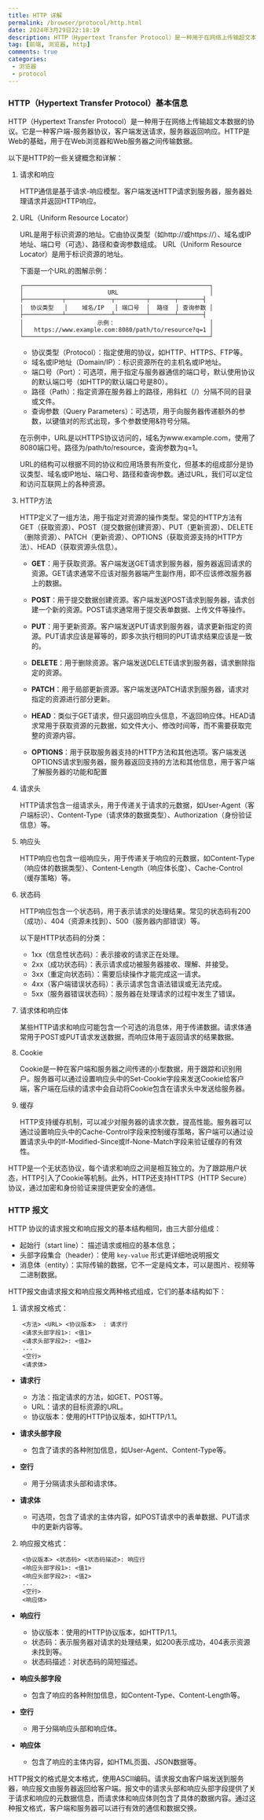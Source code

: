 ```yaml
---
title: HTTP 详解
permalink: /browser/protocol/http.html
date: 2024年3月29日22:18:19
description: HTTP（Hypertext Transfer Protocol）是一种用于在网络上传输超文本数据的协议。它是一种客户端-服务器协议，客户端发送请求，服务器返回响应。HTTP是Web的基础，用于在Web浏览器和Web服务器之间传输数据
tag: [前端, 浏览器, http]
comments: true
categories: 
 - 浏览器
 - protocol
---
```


### HTTP（Hypertext Transfer Protocol）基本信息

HTTP（Hypertext Transfer Protocol）是一种用于在网络上传输超文本数据的协议。它是一种客户端-服务器协议，客户端发送请求，服务器返回响应。HTTP是Web的基础，用于在Web浏览器和Web服务器之间传输数据。

以下是HTTP的一些关键概念和详解：

1. 请求和响应

    HTTP通信是基于请求-响应模型。客户端发送HTTP请求到服务器，服务器处理请求并返回HTTP响应。

2. URL（Uniform Resource Locator）

    URL是用于标识资源的地址。它由协议类型（如http://或https://）、域名或IP地址、端口号（可选）、路径和查询参数组成。
    URL（Uniform Resource Locator）是用于标识资源的地址。
    
    下面是一个URL的图解示例：

    ```shell
    ┌─────────────────────────────────────────────────────┐
    │                        URL                          │
    ├───────────┬─────────────┬─────────┬───────┬───────┤
    │  协议类型   │    域名/IP   │ 端口号  │  路径  │ 查询参数 │
    ├───────────┴─────────────┴─────────┴───────┴───────┤
    │                     示例：                           │
    │   https://www.example.com:8080/path/to/resource?q=1 │
    └─────────────────────────────────────────────────────┘
    ```

    - 协议类型（Protocol）：指定使用的协议，如HTTP、HTTPS、FTP等。
    - 域名或IP地址（Domain/IP）：标识资源所在的主机名或IP地址。
    - 端口号（Port）：可选项，用于指定与服务器通信的端口号，默认使用协议的默认端口号（如HTTP的默认端口号是80）。
    - 路径（Path）：指定资源在服务器上的路径，用斜杠（/）分隔不同的目录或文件。
    - 查询参数（Query Parameters）：可选项，用于向服务器传递额外的参数，以键值对的形式出现，多个参数使用&符号分隔。

    在示例中，URL是以HTTPS协议访问的，域名为www.example.com，使用了8080端口号。路径为/path/to/resource，查询参数为q=1。

    URL的结构可以根据不同的协议和应用场景有所变化，但基本的组成部分是协议类型、域名或IP地址、端口号、路径和查询参数。通过URL，我们可以定位和访问互联网上的各种资源。

3. HTTP方法
    
    HTTP定义了一组方法，用于指定对资源的操作类型。常见的HTTP方法有GET（获取资源）、POST（提交数据创建资源）、PUT（更新资源）、DELETE（删除资源）、PATCH（更新资源）、OPTIONS（获取资源支持的HTTP方法）、HEAD（获取资源头信息）。

    - **GET**：用于获取资源。客户端发送GET请求到服务器，服务器返回请求的资源。GET请求通常不应该对服务器端产生副作用，即不应该修改服务器上的数据。

    - **POST**：用于提交数据创建资源。客户端发送POST请求到服务器，请求创建一个新的资源。POST请求通常用于提交表单数据、上传文件等操作。

    - **PUT**：用于更新资源。客户端发送PUT请求到服务器，请求更新指定的资源。PUT请求应该是幂等的，即多次执行相同的PUT请求结果应该是一致的。

    - **DELETE**：用于删除资源。客户端发送DELETE请求到服务器，请求删除指定的资源。

    - **PATCH**：用于局部更新资源。客户端发送PATCH请求到服务器，请求对指定的资源进行部分更新。

    - **HEAD**：类似于GET请求，但只返回响应头信息，不返回响应体。HEAD请求常用于获取资源的元数据，如文件大小、修改时间等，而不需要获取完整的资源内容。

    - **OPTIONS**：用于获取服务器支持的HTTP方法和其他选项。客户端发送OPTIONS请求到服务器，服务器返回支持的方法和其他信息，用于客户端了解服务器的功能和配置

4. 请求头
    
    HTTP请求包含一组请求头，用于传递关于请求的元数据，如User-Agent（客户端标识）、Content-Type（请求体的数据类型）、Authorization（身份验证信息）等。

5. 响应头
    
    HTTP响应也包含一组响应头，用于传递关于响应的元数据，如Content-Type（响应体的数据类型）、Content-Length（响应体长度）、Cache-Control（缓存策略）等。

6. 状态码

    HTTP响应包含一个状态码，用于表示请求的处理结果。常见的状态码有200（成功）、404（资源未找到）、500（服务器内部错误）等。

    以下是HTTP状态码的分类：

    - 1xx（信息性状态码）：表示接收的请求正在处理。
    - 2xx（成功状态码）：表示请求成功被服务器接收、理解、并接受。
    - 3xx（重定向状态码）：需要后续操作才能完成这一请求。
    - 4xx（客户端错误状态码）：表示请求包含语法错误或无法完成。
    - 5xx（服务器错误状态码）：服务器在处理请求的过程中发生了错误。

7. 请求体和响应体
    
    某些HTTP请求和响应可能包含一个可选的消息体，用于传递数据。请求体通常用于POST或PUT请求发送数据，而响应体用于返回请求的结果数据。

8. Cookie

    Cookie是一种在客户端和服务器之间传递的小型数据，用于跟踪和识别用户。服务器可以通过设置响应头中的Set-Cookie字段来发送Cookie给客户端，客户端在后续的请求中会自动将Cookie包含在请求头中发送给服务器。

9. 缓存

    HTTP支持缓存机制，可以减少对服务器的请求次数，提高性能。服务器可以通过设置响应头中的Cache-Control字段来控制缓存策略，客户端可以通过设置请求头中的If-Modified-Since或If-None-Match字段来验证缓存的有效性。

HTTP是一个无状态协议，每个请求和响应之间是相互独立的。为了跟踪用户状态，HTTP引入了Cookie等机制。此外，HTTP还支持HTTPS（HTTP Secure）协议，通过加密和身份验证来提供更安全的通信。

### HTTP 报文

HTTP 协议的请求报文和响应报文的基本结构相同，由三大部分组成：

- 起始行（start line）： 描述请求或相应的基本信息；
- 头部字段集合（header）：使用  `key-value` 形式更详细地说明报文
- 消息体（entity）：实际传输的数据，它不一定是纯文本，可以是图片、视频等二进制数据。

HTTP报文由请求报文和响应报文两种格式组成，它们的基本结构如下：

1. 请求报文格式：

```shell
    <方法> <URL> <协议版本>  : 请求行
    <请求头部字段1>: <值1>
    <请求头部字段2>: <值2>
    ...
    <空行>
    <请求体>
```
- **请求行**

    - 方法：指定请求的方法，如GET、POST等。
    - URL：请求的目标资源的URL。
    - 协议版本：使用的HTTP协议版本，如HTTP/1.1。

- **请求头部字段**

    - 包含了请求的各种附加信息，如User-Agent、Content-Type等。

- **空行**
    
    - 用于分隔请求头部和请求体。

- **请求体**
    
    - 可选项，包含了请求的主体内容，如POST请求中的表单数据、PUT请求中的更新内容等。

2. 响应报文格式：

```shell
    <协议版本> <状态码> <状态码描述>: 响应行
    <响应头部字段1>: <值1>
    <响应头部字段2>: <值2>
    ...
    <空行>
    <响应体>
```
- **响应行**

    - 协议版本：使用的HTTP协议版本，如HTTP/1.1。
    - 状态码：表示服务器对请求的处理结果，如200表示成功，404表示资源未找到等。
    - 状态码描述：对状态码的简短描述。

- **响应头部字段**

    - 包含了响应的各种附加信息，如Content-Type、Content-Length等。

- **空行**
    
    - 用于分隔响应头部和响应体。

- **响应体**

    - 包含了响应的主体内容，如HTML页面、JSON数据等。

HTTP报文的格式是文本格式，使用ASCII编码。请求报文由客户端发送到服务器，响应报文由服务器返回给客户端。报文中的请求头部和响应头部字段提供了关于请求和响应的元数据信息，而请求体和响应体则包含了具体的数据内容。通过这种报文格式，客户端和服务器可以进行有效的通信和数据交换。